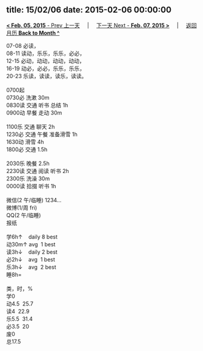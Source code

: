 title: 15/02/06
date: 2015-02-06 00:00:00
---
[**< Feb. 05, 2015** - Prev 上一天](/lifelogs/2015/02/d05.html) &nbsp; &nbsp; | &nbsp; &nbsp; [下一天 Next - **Feb. 07, 2015 >**](/lifelogs/2015/02/d07.html) &nbsp; &nbsp; |  &nbsp; &nbsp; [返回月历 **Back to Month ^**](/lifelogs/2015/02/index.html)
<br/><div>07-08 必读，</div><div>08-11 读动，乐乐，乐乐，必必，</div><div>12-15 必动，动动，动动，动动，</div><div>16-19 动必，必必，乐乐，乐乐，</div><div>20-23 乐读，读读，读乐，读读。</div><div><br/></div><div>0700起</div><div>0730必 洗漱 30m</div><div>0830读 交通 听书 总结 1h</div><div>0900动 早餐 走动 30m</div><div><br/></div><div>1100乐 交通 聊天 2h</div><div>1230必 交通 午餐 准备滑雪 1h</div><div>1630动 滑雪 4h</div><div>1800必 交通 1.5h</div><div><br/></div><div>2030乐 晚餐 2.5h</div><div>2230读 交通 阅读 听书 2h</div><div>2300乐 洗澡 30m</div><div>0000读 拾掇 听书 1h</div><div><br/></div><div>微信(2 午/临睡) 1234…</div><div>微博(1/周 fri)</div><div>QQ(2 午/临睡)</div><div>报纸</div><div><br/></div><div>学6h↑    daily 8 best</div><div>动30m↑ avg  1 best</div><div>读3h↓    daily 2 best</div><div>必2h↓    avg  1 best</div><div>乐3h↓    avg  2 best</div><div>睡8h=</div><div><br/></div><div>类，时，%</div><div>学0</div><div>动4.5  25.7</div><div>读4  22.9</div><div>乐5.5  31.4</div><div>必3.5  20</div><div>废0</div><div>总17.5</div>